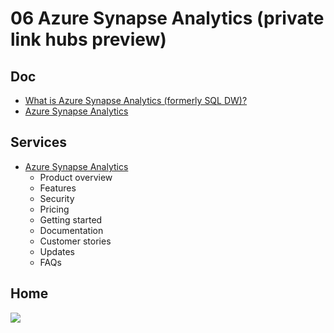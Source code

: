 # 06 Azure Synapse Analytics (private link hubs preview)

## Doc
* [What is Azure Synapse Analytics (formerly SQL DW)?](https://docs.microsoft.com/en-us/azure/synapse-analytics/sql-data-warehouse/sql-data-warehouse-overview-what-is)
* [Azure Synapse Analytics](https://docs.microsoft.com/en-us/azure/synapse-analytics/sql-data-warehouse/)

## Services
* [Azure Synapse Analytics](https://azure.microsoft.com/en-ca/services/synapse-analytics/)
  * Product overview
  * Features
  * Security
  * Pricing
  * Getting started
  * Documentation
  * Customer stories
  * Updates
  * FAQs

## Home
[<img src="https://i.imgur.com/OmG8u0o.png">](https://i.imgur.com/OmG8u0o.png)
